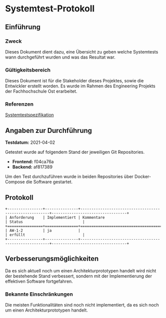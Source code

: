 # Systemtest-Protokoll

## Einführung

### Zweck

Dieses Dokument dient dazu, eine Übersicht zu geben welche Systemtests wann durchgeführt wurden und was das Resultat war.

### Gültigkeitsbereich

Dieses Dokument ist für die Stakeholder dieses Projektes, sowie die Entwickler erstellt worden. Es wurde im Rahmen des Engineering Projekts der Fachhochschule Ost erarbeitet.

### Referenzen

[Systemtestspezifikation](./systemtestspezifikation.md)

## Angaben zur Durchführung

**Testdatum:** 2021-04-02

Getestet wurde auf folgendem Stand der jeweiligen Git Repositories.

- **Frontend:** f04ca76a
- **Backend:** af817389

Um den Test durchzuführen wurde in beiden Repositories über Docker-Compose die Software gestartet.

## Protokoll

```eval_rst
+----------------+---------------+--------------------------------------------------------+----------------------------------+
| Anforderung    | Implementiert | Kommentare                                             | Status                           |
+================+===============+========================================================+==================================+
| AW-1-2         | ja            |                                                        | erfüllt                          |
+----------------+---------------+--------------------------------------------------------+----------------------------------+
```

## Verbesserungsmöglichkeiten

Da es sich aktuell noch um einen Architekturprototypen handelt wird nicht der bestehende Stand verbessert, sondern mit der Implementierung der effektiven Software fortgefahren.

### Bekannte Einschränkungen

Die meisten Funktionalitäten sind noch nicht implementiert, da es sich noch um einen Architekturprototypen handelt.
